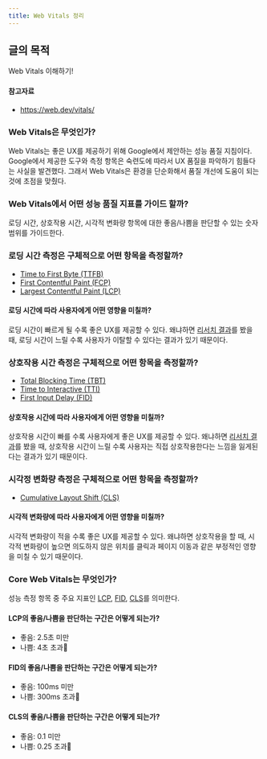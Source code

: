 ```yaml
---
title: Web Vitals 정리
---
```

## 글의 목적
Web Vitals 이해하기!

#### 참고자료
- https://web.dev/vitals/

### Web Vitals은 무엇인가?
Web Vitals는 좋은 UX를 제공하기 위해 Google에서 제안하는 성능 품질 지침이다. Google에서 제공한 도구와 측정 항목은 숙련도에 따라서 UX 품질을 파악하기 힘들다는 사실을 발견했다. 그래서 Web Vitals은 환경을 단순화해서 품질 개선에 도움이 되는 것에 초점을 맞췄다.

### Web Vitals에서 어떤 성능 품질 지표를 가이드 할까?
로딩 시간, 상호작용 시간, 시각적 변화량 항목에 대한 좋음/나쁨을 판단할 수 있는 숫자 범위를 가이드한다.

### 로딩 시간 측정은 구체적으로 어떤 항목을 측정할까?
- [Time to First Byte (TTFB)](https://web.dev/time-to-first-byte/)
- [First Contentful Paint (FCP)](https://web.dev/fcp/)
- [Largest Contentful Paint (LCP)](https://web.dev/lcp/)

#### 로딩 시간에 따라 사용자에게 어떤 영향을 미칠까?
로딩 시간이 빠르게 될 수록 좋은 UX를 제공할 수 있다. 왜냐하면 [리서치 결과](https://www.nngroup.com/articles/response-times-3-important-limits/)를 봤을 때, 로딩 시간이 느릴 수록 사용자가 이탈할 수 있다는 결과가 있기 때문이다.

### 상호작용 시간 측정은 구체적으로 어떤 항목을 측정할까?
- [Total Blocking Time (TBT)](https://web.dev/tbt/)
- [Time to Interactive (TTI)](https://web.dev/tti/)
- [First Input Delay (FID)](https://web.dev/fid/)

#### 상호작용 시간에 따라 사용자에게 어떤 영향을 미칠까?
상호작용 시간이 빠를 수록 사용자에게 좋은 UX를 제공할 수 있다. 왜냐하면 [리서치 결과](https://www.nngroup.com/articles/response-times-3-important-limits/)를 봤을 때, 상호작용 시간이 느릴 수록 사용자는 직접 상호작용한다는 느낌을 잃게된다는 결과가 있기 때문이다.

### 시각정 변화량 측정은 구체적으로 어떤 항목을 측정할까?
- [Cumulative Layout Shift (CLS)](https://web.dev/cls/)

#### 시각적 변화량에 따라 사용자에게 어떤 영향을 미칠까?
시각적 변화량이 적을 수록 좋은 UX를 제공할 수 있다. 왜냐하면 상호작용을 할 때, 시각적 변화량이 높으면 의도하지 않은 위치를 클릭과 페이지 이동과 같은 부정적인 영향을 미칠 수 있기 때문이다.

### Core Web Vitals는 무엇인가?
성능 측정 항목 중 주요 지표인 [LCP](https://web.dev/lcp/), [FID](https://web.dev/fid/), [CLS](https://web.dev/cls/)를 의미한다.

#### LCP의 좋음/나쁨을 판단하는 구간은 어떻게 되는가?
- 좋음: 2.5초 미만
- 나쁨: 4초 초과

#### FID의 좋음/나쁨을 판단하는 구간은 어떻게 되는가?
- 좋음: 100ms 미만
- 나쁨: 300ms 초과

#### CLS의 좋음/나쁨을 판단하는 구간은 어떻게 되는가?
- 좋음: 0.1 미만
- 나쁨: 0.25 초과
